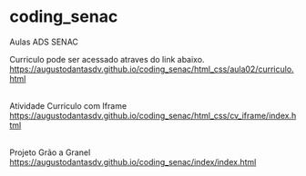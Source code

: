 # coding_senac
 Aulas ADS SENAC

Curriculo pode ser acessado atraves do link abaixo. 
</br>
<a href="https://augustodantasdv.github.io/coding_senac/html_css/aula02/curriculo.html">https://augustodantasdv.github.io/coding_senac/html_css/aula02/curriculo.html</a>
</br></br>

Atividade Curriculo com Iframe
</br>
<a href="https://augustodantasdv.github.io/coding_senac/html_css/cv_iframe/index.html">https://augustodantasdv.github.io/coding_senac/html_css/cv_iframe/index.html</a>
</br></br>


Projeto Grão a Granel
</br>
<a href="https://augustodantasdv.github.io/coding_senac/index/index.html">https://augustodantasdv.github.io/coding_senac/index/index.html</a>
</br></br>


